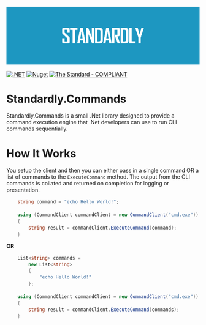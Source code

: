 <p align="center">
  <img src="https://github.com/cjdutoit/Standardly.Commands/blob/main/Resources/Banner.png?raw=true">
</p>

[![.NET](https://github.com/cjdutoit/Standardly.Commands/actions/workflows/build.yml/badge.svg)](https://github.com/cjdutoit/Standardly.Commands/actions/workflows/build.yml)
[![Nuget](https://img.shields.io/nuget/v/Standardly.Commands)](https://www.nuget.org/packages/Standardly.Commands)
[![The Standard - COMPLIANT](https://img.shields.io/badge/The_Standard-COMPLIANT-2ea44f)](https://github.com/hassanhabib/The-Standard)
# Standardly.Commands
Standardly.Commands is a small .Net library designed to provide a command execution engine that .Net developers can use to run CLI commands sequentially.

# How It Works

You setup the client and then you can either pass in a single command OR a list of commands to the `ExecuteCommand` method. The output from the CLI commands is collated and returned on completion for logging or presentation.


```cs
    string command = "echo Hello World!";

    using (CommandClient commandClient = new CommandClient("cmd.exe"))
    {
        string result = commandClient.ExecuteCommand(command);
    }
```
**OR**

```cs
    List<string> commands = 
        new List<string>
        {
            "echo Hello World!"
        };

    using (CommandClient commandClient = new CommandClient("cmd.exe"))
    {
        string result = commandClient.ExecuteCommand(commands);
    }
```
